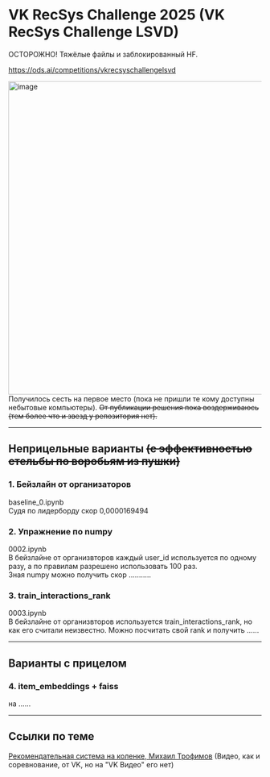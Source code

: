 # VK RecSys Challenge 2025 (VK RecSys Challenge LSVD)
ОСТОРОЖНО! Тяжёлые файлы и заблокированный HF.

https://ods.ai/competitions/vkrecsyschallengelsvd

<img width="1152" height="622" alt="image" src="https://github.com/user-attachments/assets/16deebe7-5f88-4dff-ab7e-eaaac5073c75" />
Получилось сесть на первое место (пока не пришли те кому доступны небытовые компьютеры). <del>От публикации решения пока воздерживаюсь (тем более что и звезд у репозитория нет).</del>

--------------------
## Неприцельные варианты <del>(с эффективностью стельбы по воробьям из пушки)</del>
### 1. Бейзлайн от организаторов
baseline_0.ipynb<br>
Судя по лидерборду скор 0,0000169494	
  
### 2. Упражнение по numpy
0002.ipynb<br>
В бейзлайне от организвторов каждый user_id используется по одному разу, а по правилам разрешено использовать 100 раз.<br>
Зная numpy можно получить скор ...........

### 3. train_interactions_rank
0003.ipynb<br>
В бейзлайне от организвторов используется train_interactions_rank, но как его считали неизвестно. 
Можно посчитать свой rank и получить ......

--------------------
## Варианты с прицелом
### 4. item_embeddings + faiss
на ......

--------------------
## Ссылки по теме
<a href='https://www.youtube.com/watch?v=NlNLtPqlCK0' >Рекомендательная система на коленке, Михаил Трофимов</a> (Видео, как и соревнование, от VK, но на "VK Видео" его нет)

